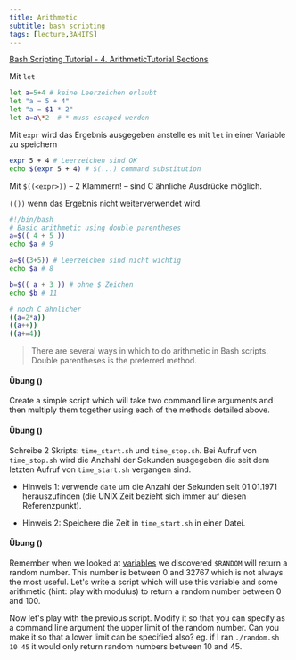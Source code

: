 ```yaml
---
title: Arithmetic
subtitle: bash scripting
tags: [lecture,3AHITS]
---
```




[Bash Scripting Tutorial - 4. ArithmeticTutorial Sections ](https://ryanstutorials.net/bash-scripting-tutorial/bash-arithmetic.php)



Mit `let`

```sh
let a=5+4 # keine Leerzeichen erlaubt
let "a = 5 + 4"
let "a = $1 * 2"
let a=a\*2  # * muss escaped werden
```

Mit  `expr`  wird das Ergebnis ausgegeben anstelle es mit `let` in einer Variable zu speichern

```sh
expr 5 + 4 # Leerzeichen sind OK
echo $(expr 5 + 4) # $(...) command substitution
```

Mit `$((<expr>))` – 2 Klammern! – sind C ähnliche Ausdrücke möglich. 

`(())` wenn das Ergebnis nicht weiterverwendet wird.

```bash
#!/bin/bash
# Basic arithmetic using double parentheses
a=$(( 4 + 5 ))
echo $a # 9

a=$((3+5)) # Leerzeichen sind nicht wichtig
echo $a # 8

b=$(( a + 3 )) # ohne $ Zeichen
echo $b # 11

# noch C ähnlicher
((a=2*a)) 
((a++))
((a+=4))

```

> There are several ways in which to do arithmetic in Bash scripts. Double parentheses is the preferred method.



#### Übung ()

Create a simple script which will take two command line arguments and then multiply them together using each of the methods detailed above.



#### Übung ()

Schreibe 2 Skripts: `time_start.sh` und `time_stop.sh`. Bei Aufruf von `time_stop.sh` wird die Anzhahl der Sekunden ausgegeben die seit dem letzten Aufruf von `time_start.sh` vergangen sind. 

- Hinweis 1: verwende `date` um die Anzahl der Sekunden seit 01.01.1971 herauszufinden (die UNIX Zeit bezieht sich immer auf diesen Referenzpunkt). 

- Hinweis 2: Speichere die Zeit in `time_start.sh` in einer Datei.



#### Übung ()

Remember when we looked at [variables](https://ryanstutorials.net/bash-scripting-tutorial/bash-variables.php) we discovered `$RANDOM` will return a random number. This number is between 0 and 32767 which is not always the most useful. Let's write a script which will use this variable and some arithmetic (hint: play with modulus) to return a random number between 0 and 100.

Now let's play with the previous script. Modify it so that you can specify as a command line argument the upper limit of the random number. Can you make it so that a lower limit can be specified also? eg. if I ran `./random.sh 10 45` it would only return random numbers between 10 and 45.

